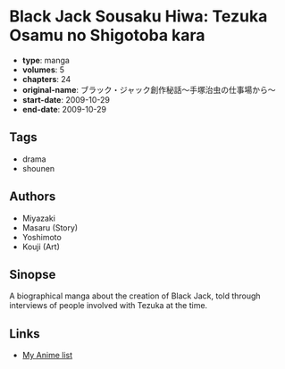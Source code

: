 # Black Jack Sousaku Hiwa: Tezuka Osamu no Shigotoba kara

-   **type**: manga
-   **volumes**: 5
-   **chapters**: 24
-   **original-name**: ブラック・ジャック創作秘話〜手塚治虫の仕事場から〜
-   **start-date**: 2009-10-29
-   **end-date**: 2009-10-29

## Tags

-   drama
-   shounen

## Authors

-   Miyazaki
-   Masaru (Story)
-   Yoshimoto
-   Kouji (Art)

## Sinopse

A biographical manga about the creation of Black Jack, told through interviews of people involved with Tezuka at the time.

## Links

-   [My Anime list](https://myanimelist.net/manga/117876/Black_Jack_Sousaku_Hiwa__Tezuka_Osamu_no_Shigotoba_kara)

